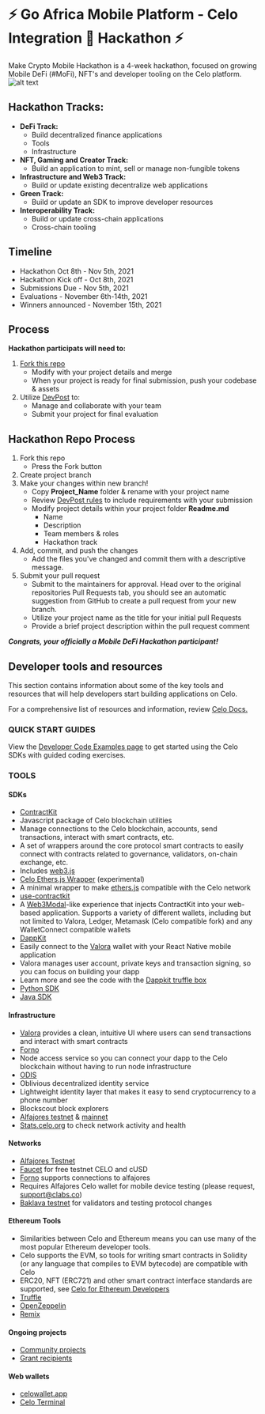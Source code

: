# ⚡ Go Africa Mobile Platform - Celo Integration 📱 Hackathon ⚡

Make Crypto Mobile Hackathon is a 4-week hackathon, focused on growing Mobile DeFi (#MoFi), NFT's and developer tooling on the Celo platform.
![alt text](http://learning.go-africa.io/wp-content/uploads/2021/11/How-it-works2.png)


## Hackathon Tracks: 

 - __DeFi Track:__ 
 	- Build decentralized finance applications
 	- Tools
 	- Infrastructure
 - __NFT, Gaming and Creator Track:__ 
 	- Build an application to mint, sell or manage non-fungible tokens
 - __Infrastructure and Web3 Track:__ 
 	- Build or update existing decentralize web applications
 - __Green Track:__ 
 	- Build or update an SDK to improve developer resources
 - __Interoperability Track:__ 
 	- Build or update cross-chain applications
 	- Cross-chain tooling

## Timeline

 - Hackathon Oct 8th - Nov 5th, 2021
 - Hackathon Kick off - Oct 8th, 2021
 - Submissions Due - Nov 5th, 2021
 - Evaluations - November 6th-14th, 2021
 - Winners announced - November 15th, 2021

## Process
**Hackathon participats will need to:**

 1. [Fork this repo](#hackathon-repo-process)
    - Modify with your project details and merge
    - When your project is ready for final submission, push your codebase & assets
  2. Utilize [DevPost](https://mobiledefi.devpost.com/) to:
	 - Manage and collaborate with your team
	 - Submit your project for final evaluation

## Hackathon Repo Process

 1. Fork this repo
    - Press the Fork button
 2. Create project branch
 3. Make your changes within new branch!
	 - Copy **Project_Name** folder & rename with your project name
	 - Review [DevPost rules](https://github.com/celo-org/make-crypto-mobile-hackathon#hackathon-repo-process) to include requirements with your submission
	 - Modify project details within your project folder **Readme.md**
		 - Name
		 - Description
		 - Team members & roles
		 - Hackathon track
 4. Add, commit, and push the changes
	 - Add the files you've changed and commit them with a descriptive message.
 5. Submit your pull request
    -  Submit to the maintainers for approval. Head over to the original repositories Pull Requests tab, you should see an automatic suggestion from GitHub to create a pull request from your new branch.
    -  Utilize your project name as the title for your initial pull Requests
    -  Provide a brief project description within the pull request comment

***Congrats, your officially a Mobile DeFi Hackathon participant!***


## Developer tools and resources

This section contains information about some of the key tools and resources that will help developers start building applications on Celo.

For a comprehensive list of resources and information, review [Celo Docs.](https://docs.celo.org/)

### QUICK START GUIDES

View the [Developer Code Examples page](https://docs.celo.org/developer-guide/start) to get started using the Celo SDKs with guided coding exercises.

### TOOLS

#### SDKs

-   [ContractKit](https://docs.celo.org/developer-guide/contractkit)
-   Javascript package of Celo blockchain utilities
-   Manage connections to the Celo blockchain, accounts, send transactions, interact with smart contracts, etc.
-   A set of wrappers around the core protocol smart contracts to easily connect with contracts related to governance, validators, on-chain exchange, etc.
-   Includes [web3.js](https://web3js.readthedocs.io/en/v1.2.4/)
-   [Celo Ethers.js Wrapper](https://github.com/celo-tools/celo-ethers-wrapper) (experimental)
-   A minimal wrapper to make [ethers.js](https://docs.ethers.io/v5/) compatible with the Celo network
-   [use-contractkit](https://github.com/celo-tools/use-contractkit)
-   A [Web3Modal](https://web3modal.com/)-like experience that injects ContractKit into your web-based application. Supports a variety of different wallets, including but not limited to Valora, Ledger, Metamask (Celo compatible fork) and any WalletConnect compatible wallets
-   [DappKit](https://docs.celo.org/developer-guide/dappkit)
-   Easily connect to the [Valora](http://valoraapp.com/) wallet with your React Native mobile application
-   Valora manages user account, private keys and transaction signing, so you can focus on building your dapp
-   Learn more and see the code with the [Dappkit truffle box](https://github.com/critesjosh/celo-dappkit)
-   [Python SDK](https://github.com/blaize-tech/celo-sdk-py)
-   [Java SDK](https://github.com/blaize-tech/celo-sdk-java)


#### Infrastructure

-   [Valora](https://valoraapp.com/) provides a clean, intuitive UI where users can send transactions and interact with smart contracts
-   [Forno](https://stackedit.io/developer-guide/forno)
-   Node access service so you can connect your dapp to the Celo blockchain without having to run node infrastructure
-   [ODIS](https://stackedit.io/developer-resources/contractkit/odis.md)
-   Oblivious decentralized identity service
-   Lightweight identity layer that makes it easy to send cryptocurrency to a phone number
-   Blockscout block explorers
-   [Alfajores testnet](http://alfajores-blockscout.celo-testnet.org/) & [mainnet](http://explorer.celo.org/)
-   [Stats.celo.org](http://stats.celo.org/) to check network activity and health


#### Networks

-   [Alfajores Testnet](https://docs.celo.org/getting-started/alfajores-testnet)
-   [Faucet](https://celo.org/developers/faucet) for free testnet CELO and cUSD
-   [Forno](https://docs.celo.org/developer-guide/forno) supports connections to alfajores
-   Requires Alfajores Celo wallet for mobile device testing (please request, support@clabs.co)
-   [Baklava testnet](https://docs.celo.org/getting-started/baklava-testnet) for validators and testing protocol changes


#### Ethereum Tools

-   Similarities between Celo and Ethereum means you can use many of the most popular Ethereum developer tools.
-   Celo supports the EVM, so tools for writing smart contracts in Solidity (or any language that compiles to EVM bytecode) are compatible with Celo
-   ERC20, NFT (ERC721) and other smart contract interface standards are supported, see [Celo for Ethereum Developers](https://docs.celo.org/developer-guide/celo-for-eth-devs)
- [Truffle](https://www.trufflesuite.com/)
- [OpenZeppelin](https://openzeppelin.com/)
- [Remix](https://remix.ethereum.org/)

#### Ongoing projects

-   [Community projects](https://docs.celo.org/developer-guide/celo-dapp-gallery)
-   [Grant recipients](https://celo.org/experience/grants/directory)

#### Web wallets
  -  [celowallet.app](https://celowallet.app/)
  -  [Celo Terminal](https://github.com/zviadm/celoterminal/)

